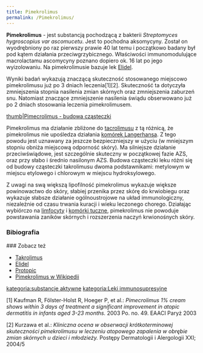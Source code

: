 ```yaml
---
title: Pimekrolimus
permalink: /Pimekrolimus/
---
```


**Pimekrolimus** - jest substancją pochodzącą z bakterii *Streptomyces hygroscopius var ascomucetu*. Jest to pochodna aksomycyny. Został on wyodrębniony po raz pierwszy prawie 40 lat temu i początkowo badany był pod kątem działania przeciwgrzybicznego. Właściwości immunomodulujące macrolactamu ascomycyny poznano dopiero ok. 16 lat po jego wyizolowaniu. Na pimekrolimusie bazuje lek [Elidel](/atopedia/Elidel "wikilink").

Wyniki badań wykazują znaczącą skuteczność stosowanego miejscowo pimekrolimusu już po 3 dniach leczenia[1][2]. Skuteczność ta dotyczyła zmniejszenia stopnia nasilenia zmian skórnych oraz zmniejszenia zaburzeń snu. Natomiast znaczące zmniejszenie nasilenia świądu obserwowano już po 2 dniach stosowania leczenia pimekrolimusem.

[thumb|Pimecrolimus - budowa cząsteczki](/Grafika:Pimecrolimus_-_budowa_czasteczki.jpg "wikilink")

Pimekrolimus ma działanie zbliżone do [tacrolimusu](/atopedia/Tacrolimus "wikilink") z tą różnicą, że pimekrolimus nie upośledza działania [komórek Langerhansa](/atopedia/Komórki_Langerhansa "wikilink"). Z tego powodu jest uznawany za jeszcze bezpieczniejszy w użyciu (w mniejszym stopniu obniża miejscową odporność skóry). Ma silniejsze działanie przeciwświądowe, jest szczególnie skuteczny w początkowej fazie AZS, oraz przy słabo i średnio nasilonym AZS. Budowa cząsteczki leku różni się od budowy cząsteczki takrolimusu dwoma podstawnikami: metylowym w miejscu etylowego i chlorowym w miejscu hydroksylowego.

Z uwagi na swą większą lipofilność pimekrolimus wykazuje większe powinowactwo do skóry, słabiej przenika przez skórę do krwiobiegu oraz wykazuje słabsze działanie ogólnoustrojowe na układ immunologiczny, niezależnie od czasu trwania kuracji i wieku leczonego chorego. Działając wybiórczo na [limfocyty](/atopedia/Limfocyty_B "wikilink") i [komórki tuczne](/atopedia/komórki_tuczne "wikilink"), pimekrolimus nie powoduje powstawania zaników skórnych i rozszerzenia naczyń krwionośnych skóry.

### Bibiografia

<references />
### Zobacz też

-   [Takrolimus](/atopedia/Takrolimus "wikilink")
-   [Elidel](/atopedia/Elidel "wikilink")
-   [Protopic](/atopedia/Protopic "wikilink")
-   [Pimekrolimus w Wikipedii](/atopedia/wikipedia:Pimekrolimus "wikilink")

[kategoria:substancje aktywne](/atopedia/kategoria:substancje_aktywne "wikilink") [kategoria:Leki immunosupresyjne](/atopedia/kategoria:Leki_immunosupresyjne "wikilink")

[1] Kaufman R, Fölster-Holst R, Hoeger P, et al.: *Pimecrolimus 1% cream shows within 3 days of treatment a significant improvement in atopic dermatitis in infants aged 3-23 months.* 2003 Po. no. 49. EAACI Paryż 2003

[2] Kurzawa et al.: *Kliniczna ocena w obserwacji krótkoterminowej skuteczności pimekrolimusu w leczeniu atopowego zapalenia w obrębie zmian skórnych u dzieci i młodzieży.* Postępy Dermatologii i Alergologii XXI; 2004/5